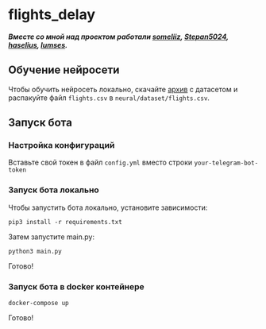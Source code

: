 # flights_delay

***Вместе со мной над проектом работали [someliiz](https://github.com/someliiz), [Stepan5024](https://github.com/Stepan5024), [haselius](https://github.com/haselius), [lumses](https://github.com/lumses).***

## Обучение нейросети

Чтобы обучить нейросеть локально, скачайте [архив](https://www.kaggle.com/datasets/usdot/flight-delays/download?datasetVersionNumber=1)
с датасетом и распакуйте файл `flights.csv` в `neural/dataset/flights.csv`.

## Запуск бота

### Настройка конфигураций

Вставьте свой токен в файл `config.yml` вместо строки `your-telegram-bot-token`

### Запуск бота локально

Чтобы запустить бота локально, установите зависимости:

```
pip3 install -r requirements.txt
```

Затем запустите main.py:

```
python3 main.py
```

Готово!

### Запуск бота в docker контейнере

```
docker-compose up
```

Готово!

